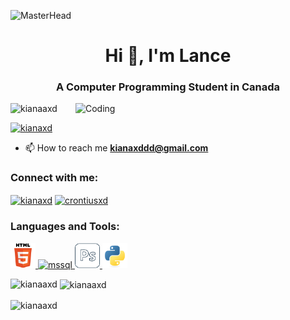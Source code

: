 ![MasterHead](https://upload-bbs.miyoushe.com/upload/2022/10/17/73565430/4bc7cdb3edc722f3fd81b11130714c7f_8719525187148128947.png?x-oss-process=image/auto-orient,0/interlace,1/format,png)
<h1 align="center">Hi 👋, I'm Lance</h1>
<h3 align="center">A Computer Programming Student in Canada</h3>
<img align="right" alt="Coding" width="400" src=https://steamuserimages-a.akamaihd.net/ugc/2047482034942683256/6EA887BE67244A2742B97D2D4F7BB45E9F5CE0BC/?imw=5000&imh=5000&ima=fit&impolicy=Letterbox&imcolor=%23000000&letterbox=false"
<p align="left"> <img src="https://komarev.com/ghpvc/?username=kianaaxd&label=Profile%20views&color=0e75b6&style=flat" alt="kianaaxd" /> </p>

<p align="left"> <a href="https://twitter.com/kianaxd" target="blank"><img src="https://img.shields.io/twitter/follow/kianaxd?logo=twitter&style=for-the-badge" alt="kianaxd" /></a> </p>

- 📫 How to reach me **kianaxddd@gmail.com**

<h3 align="left">Connect with me:</h3>
<p align="left">
<a href="https://twitter.com/kianaxd" target="blank"><img align="center" src="https://raw.githubusercontent.com/rahuldkjain/github-profile-readme-generator/master/src/images/icons/Social/twitter.svg" alt="kianaxd" height="30" width="40" /></a>
<a href="https://www.youtube.com/crontiusxd" target="blank"><img align="center" src="https://raw.githubusercontent.com/rahuldkjain/github-profile-readme-generator/master/src/images/icons/Social/youtube.svg" alt="crontiusxd" height="30" width="40" /></a>
</p>

<h3 align="left">Languages and Tools:</h3>
<p align="left"> <a href="https://www.w3.org/html/" target="_blank" rel="noreferrer"> <img src="https://raw.githubusercontent.com/devicons/devicon/master/icons/html5/html5-original-wordmark.svg" alt="html5" width="40" height="40"/> </a> <a href="https://www.microsoft.com/en-us/sql-server" target="_blank" rel="noreferrer"> <img src="https://www.svgrepo.com/show/303229/microsoft-sql-server-logo.svg" alt="mssql" width="40" height="40"/> </a> <a href="https://www.photoshop.com/en" target="_blank" rel="noreferrer"> <img src="https://raw.githubusercontent.com/devicons/devicon/master/icons/photoshop/photoshop-line.svg" alt="photoshop" width="40" height="40"/> </a> <a href="https://www.python.org" target="_blank" rel="noreferrer"> <img src="https://raw.githubusercontent.com/devicons/devicon/master/icons/python/python-original.svg" alt="python" width="40" height="40"/> </a> </p>

<p><img align="left" src="https://github-readme-stats.vercel.app/api/top-langs?username=kianaaxd&show_icons=true&locale=en&layout=compact" alt="kianaaxd" /></p>

<p>&nbsp;<img align="center" src="https://github-readme-stats.vercel.app/api?username=kianaaxd&show_icons=true&locale=en" alt="kianaaxd" /></p>

<p><img align="center" src="https://github-readme-streak-stats.herokuapp.com/?user=kianaaxd&" alt="kianaaxd" /></p>
